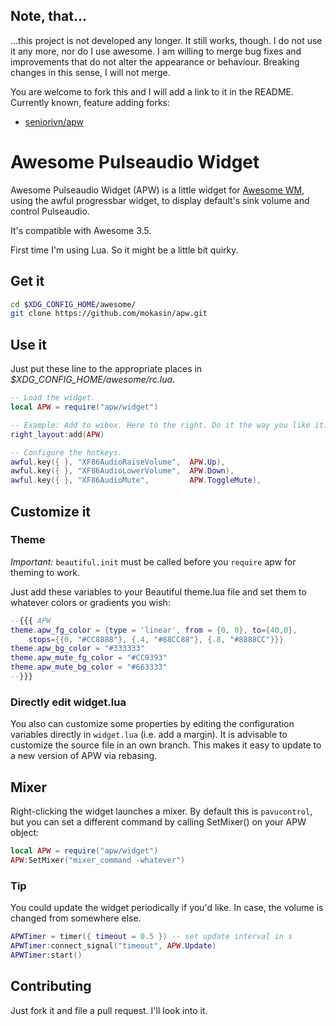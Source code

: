 Note, that…
-----------
…this project is not developed any longer. It still works, though. I do not use it any more, nor do I use awesome. I am willing to merge bug fixes and improvements that do not alter the appearance or behaviour. Breaking changes in this sense, I will not merge.

You are welcome to fork this and I will add a link to it in the README.
Currently known, feature adding forks:
* [seniorivn/apw](https://github.com/seniorivn/apw)

Awesome Pulseaudio Widget
=========================

Awesome Pulseaudio Widget (APW) is a little widget for
[Awesome WM](http://awesome.naquadah.org/), using the awful progressbar widget,
to display default's sink volume and control Pulseaudio.

It's compatible with Awesome 3.5.

First time I'm using Lua. So it might be a little bit quirky.

Get it
------

```sh
cd $XDG_CONFIG_HOME/awesome/
git clone https://github.com/mokasin/apw.git
```

Use it
------

Just put these line to the appropriate places in
*$XDG_CONFIG_HOME/awesome/rc.lua*.

```lua
-- Load the widget.
local APW = require("apw/widget")

-- Example: Add to wibox. Here to the right. Do it the way you like it.
right_layout:add(APW)

-- Configure the hotkeys.
awful.key({ }, "XF86AudioRaiseVolume",  APW.Up),
awful.key({ }, "XF86AudioLowerVolume",  APW.Down),
awful.key({ }, "XF86AudioMute",         APW.ToggleMute),

```

Customize it
------------

### Theme

*Important:* `beautiful.init` must be called before you `require` apw for
theming to work.

Just add these variables to your Beautiful theme.lua file and set them
to whatever colors or gradients you wish:

```lua
--{{{ APW
theme.apw_fg_color = {type = 'linear', from = {0, 0}, to={40,0},
	stops={{0, "#CC8888"}, {.4, "#88CC88"}, {.8, "#8888CC"}}}
theme.apw_bg_color = "#333333"
theme.apw_mute_fg_color = "#CC9393"
theme.apw_mute_bg_color = "#663333"
--}}}

```

### Directly edit widget.lua

You also can customize some properties by editing the configuration variables
directly in `widget.lua` (i.e. add a margin).
It is advisable to customize the source file in an own branch. This makes it
easy to update to a new version of APW via rebasing.

Mixer
----

Right-clicking the widget launches a mixer.  By default this is `pavucontrol`,
but you can set a different command by calling SetMixer() on your APW object:

```lua
local APW = require("apw/widget")
APW:SetMixer("mixer_command -whatever")
```

### Tip
You could update the widget periodically if you'd like. In case, the volume is
changed from somewhere else.

```lua
APWTimer = timer({ timeout = 0.5 }) -- set update interval in s
APWTimer:connect_signal("timeout", APW.Update)
APWTimer:start()
```

Contributing
------------
Just fork it and file a pull request. I'll look into it.
